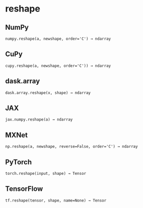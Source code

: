 # reshape

## NumPy

```
numpy.reshape(a, newshape, order='C') → ndarray
```

## CuPy

```
cupy.reshape(a, newshape, order='C')) → ndarray
```

## dask.array

```
dask.array.reshape(x, shape) → ndarray
```

## JAX

```
jax.numpy.reshape(a) → ndarray
```

## MXNet

```
np.reshape(a, newshape, reverse=False, order='C') → ndarray
```

## PyTorch

```
torch.reshape(input, shape) → Tensor
```

## TensorFlow

```
tf.reshape(tensor, shape, name=None) → Tensor
```

